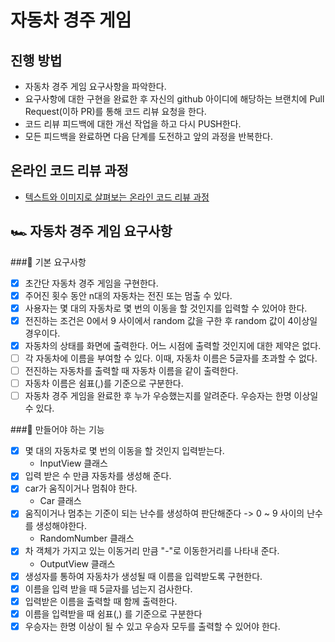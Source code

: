 # 자동차 경주 게임
## 진행 방법
* 자동차 경주 게임 요구사항을 파악한다.
* 요구사항에 대한 구현을 완료한 후 자신의 github 아이디에 해당하는 브랜치에 Pull Request(이하 PR)를 통해 코드 리뷰 요청을 한다.
* 코드 리뷰 피드백에 대한 개선 작업을 하고 다시 PUSH한다.
* 모든 피드백을 완료하면 다음 단계를 도전하고 앞의 과정을 반복한다.

## 온라인 코드 리뷰 과정
* [텍스트와 이미지로 살펴보는 온라인 코드 리뷰 과정](https://github.com/next-step/nextstep-docs/tree/master/codereview)   

## 🏎  자동차 경주 게임 요구사항

###📌 기본 요구사항 
- [x] 초간단 자동차 경주 게임을 구현한다.
- [x] 주어진 횟수 동안 n대의 자동차는 전진 또는 멈출 수 있다.
- [x] 사용자는 몇 대의 자동차로 몇 번의 이동을 할 것인지를 입력할 수 있어야 한다.
- [x] 전진하는 조건은 0에서 9 사이에서 random 값을 구한 후 random 값이 4이상일 경우이다.
- [x] 자동차의 상태를 화면에 출력한다. 어느 시점에 출력할 것인지에 대한 제약은 없다.
- [ ] 각 자동차에 이름을 부여할 수 있다. 이때, 자동차 이름은 5글자를 초과할 수 없다.
- [ ] 전진하는 자동차를 출력할 때 자동차 이름을 같이 출력한다.
- [ ] 자동차 이름은 쉼표(,)를 기준으로 구분한다.
- [ ] 자동차 경주 게임을 완료한 후 누가 우승했는지를 알려준다. 우승자는 한명 이상일 수 있다.

###📌  만들어야 하는 기능
- [x] 몇 대의 자동차로 몇 번의 이동을 할 것인지 입력받는다.
    - InputView 클래스
- [x] 입력 받은 수 만큼 자동차를 생성해 준다. 
- [x] car가 움직이거나 멈춰야 한다.
    - Car 클래스
- [x] 움직이거나 멈추는 기준이 되는 난수를 생성하여 판단해준다 -> 0 ~ 9 사이의 난수를 생성해야한다.
    - RandomNumber 클래스 
- [x] 차 객체가 가지고 있는 이동거리 만큼 "-"로 이동한거리를 나타내 준다.
    - OutputView 클래스
- [x] 생성자를 통하여 자동차가 생성될 때 이름을 입력받도록 구현한다.
- [x] 이름을 입력 받을 때 5글자를 넘는지 검사한다.
- [x] 입력받은 이름을 출력할 때 함께 출력한다.
- [x] 이름을 입력받을 때 쉼표(,) 를 기준으로 구분한다
- [x] 우승자는 한명 이상이 될 수 있고 우승자 모두를 출력할 수 있어야 한다.